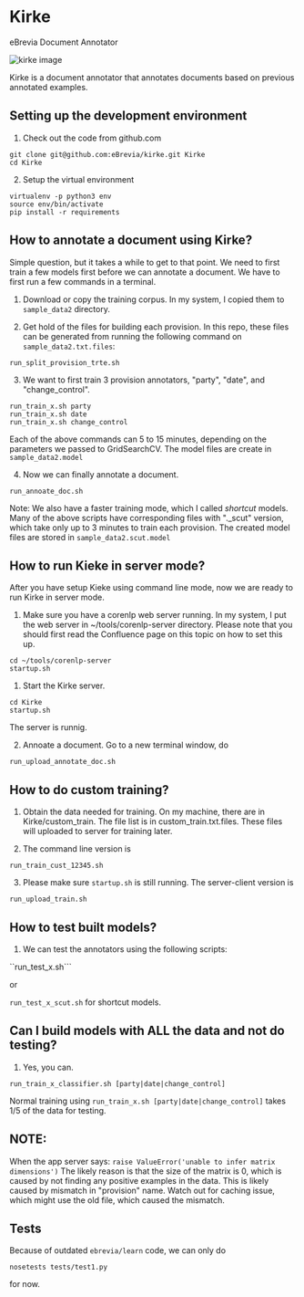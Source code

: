 # Kirke
eBrevia Document Annotator

![kirke image](http://repo.ebrevia.com/repository/kirke.jpg)

Kirke is a document annotator that annotates documents based on previous annotated examples.

## Setting up the development environment

1. Check out the code from github.com

```
git clone git@github.com:eBrevia/kirke.git Kirke
cd Kirke
```

2. Setup the virtual environment

```
virtualenv -p python3 env
source env/bin/activate
pip install -r requirements
```

## How to annotate a document using Kirke?

Simple question, but it takes a while to get to that point.  We need to first train a few models first before we can annotate a document.  We have to first run a few commands in a terminal.

1. Download or copy the training corpus.  In my system, I copied them to ```sample_data2``` directory.

2. Get hold of the files for building each provision.  In this repo, these files can be generated from running the following command on ```sample_data2.txt.files```:

```run_split_provision_trte.sh```

3. We want to first train 3 provision annotators, "party", "date", and "change_control".

```
run_train_x.sh party
run_train_x.sh date
run_train_x.sh change_control
```

Each of the above commands can 5 to 15 minutes, depending on the parameters we passed to GridSearchCV.  The model files are create in ```sample_data2.model```


4. Now we can finally annotate a document.

```run_annoate_doc.sh```

Note: We also have a faster training mode, which I called _shortcut_ models.  Many of the above scripts have corresponding files with "._scut" version, which take only up to 3 minutes to train each provision.  The created model files are stored in ```sample_data2.scut.model```

## How to run Kieke in server mode?

After you have setup Kieke using command line mode, now we are ready to run Kirke in server mode.

1. Make sure you have a corenlp web server running.  In my system, I put the web server in ~/tools/corenlp-server directory.  Please note that you should first read the Confluence page on this topic on how to set this up. 

```
cd ~/tools/corenlp-server
startup.sh
```

1. Start the Kirke server.

```
cd Kirke
startup.sh
```

The server is runnig.

2. Annoate a document.  Go to a new terminal window, do

```
run_upload_annotate_doc.sh
```


## How to do custom training?

1. Obtain the data needed for training.  On my machine, there are in Kirke/custom_train.  The file list is in custom_train.txt.files.  These files will uploaded to server for training later.

2. The command line version is

```run_train_cust_12345.sh```

3. Please make sure ```startup.sh``` is still running.  The server-client version is

```run_upload_train.sh```


## How to test built models?

1. We can test the annotators using the following scripts:

``run_test_x.sh```

or 

```run_test_x_scut.sh``` for shortcut models.

## Can I build models with ALL the data and not do testing?

1. Yes, you can.

```run_train_x_classifier.sh [party|date|change_control]```

Normal training using ```run_train_x.sh [party|date|change_control]``` takes 1/5 of the data for testing.



## NOTE:
When the app server says:
```raise ValueError('unable to infer matrix dimensions')```
The likely reason is that the size of the matrix is 0, which is caused by not finding any positive examples in the data.  This is likely caused by mismatch in "provision" name.  Watch out for caching issue, which might use the old file, which caused the mismatch.


## Tests

Because of outdated ```ebrevia/learn``` code, we can only do

```nosetests tests/test1.py```

for now.

